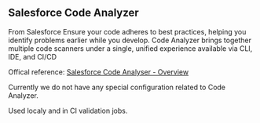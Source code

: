 ## Salesforce Code Analyzer
From Salesforce
Ensure your code adheres to best practices, helping you identify problems earlier while you develop. Code Analyzer brings together multiple code scanners under a single, unified experience available via CLI, IDE, and CI/CD

Offical reference: [Salesforce Code Analyser - Overview](https://developer.salesforce.com/docs/platform/salesforce-code-analyzer/overview)

Currently we do not have any special configuration related to Code Analyzer.

Used localy and in CI validation jobs.

